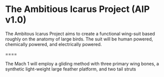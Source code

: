 # The Ambitious Icarus Project (AIP v1.0)

The Ambitous Icarus Project aims to create a functional wing-suit based roughly on the anatomy of large birds. The suit will be human powered, chemically powered, and electrically powered.

====

The  Mach 1 will employ a gliding method with three primary wing bones, a synthetic light-weight large feather platform, and two tail struts

